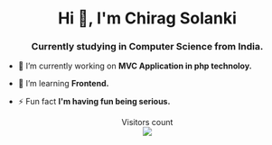 <h1 align="center">Hi 👋, I'm Chirag Solanki</h1>
<h3 align="center">Currently studying in Computer Science from India.</h3>

- 🔭 I’m currently working on **MVC Application in php technoloy.**

- 🌱 I’m learning **Frontend.**

- ⚡ Fun fact **I'm having fun being serious.**


<p align="center"> 
  Visitors count<br>
  <img src="https://profile-counter.glitch.me/chiragO9/count.svg" />
</p>
<!---
chiragO9/chiragO9 is a ✨ special ✨ repository because its `README.md` (this file) appears on your GitHub profile.
You can click the Preview link to take a look at your changes.
--->
